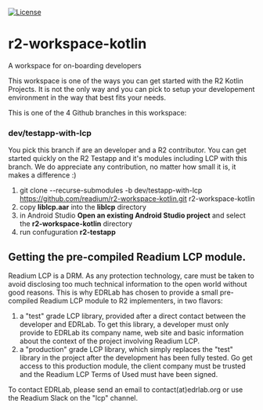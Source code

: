 [![License](https://img.shields.io/badge/License-BSD%203--Clause-blue.svg)](/LICENSE)
# r2-workspace-kotlin
A workspace for on-boarding developers

This workspace is one of the ways you can get started with the R2 Kotlin Projects. It is not the only way and you can pick to setup your developement environment in the way that best fits your needs.

This is one of the 4 Github branches in this workspace:

### dev/testapp-with-lcp
You pick this branch if are an developer and a R2 contributor. You can get started quickly on the R2 Testapp and it's modules including LCP with this branch. We do appreciate any contribution, no matter how small it is, it makes a difference :) 

1. git clone --recurse-submodules -b dev/testapp-with-lcp https://github.com/readium/r2-workspace-kotlin.git r2-workspace-kotlin
2. copy **liblcp.aar** into the **liblcp** directory
3. in Android Studio **Open an existing Android Studio project** and select the **r2-workspace-kotlin** directory
4. run confuguration **r2-testapp** 



## Getting the pre-compiled Readium LCP module.

Readium LCP is a DRM. As any protection technology, care must be taken to avoid disclosing too much technical information to the open world without good reasons. This is why EDRLab has chosen to provide a small pre-compiled Readium LCP module to R2 implementers, in two flavors:

1. a "test" grade LCP library, provided after a direct contact between the developer and EDRLab. To get this library, a developer must only provide to EDRLab its company name, web site and basic information about the context of the project involving Readium LCP.
2.  a "production" grade LCP library, which simply replaces the "test" library in the project after the development has been fully tested. Go get access to this production module, the client company must be trusted and the Readium LCP Terms of Used must have been signed.

To contact EDRLab, please send an email to contact(at)edrlab.org or use the Readium Slack on the "lcp" channel.

